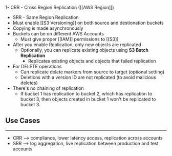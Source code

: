 1- CRR - Cross Region Replication ([[AWS Region]])
- SRR - Same Region Replication
- Must enable [[S3 Versioning]] on both source and destionation buckets
- Copying is made asynchronously
- Buckets can be on different AWS Accounts
	- Must give proper [[IAM]] permissions to [[S3]]
- After you enable Replication, only new objects are replicated
	- Optionally, you can replicate existing objects using __S3 Batch Replication__
		- Replicates existing objects and objects that failed replication
- For DELETE operations
	- Can replicate delete markers from source to target (optional setting)
	- Deletions with a version ID are not replicated (to avoid malicious deletes)
- There's no chaining of replication
	- If bucket 1 has replication to bucket 2, which has replication to bucket 3, then objects created in bucket 1 won't be replicated to  bucket 3.


## Use Cases
---
- CRR --> compliance, lower latency access, replication across accounts
- SRR --> log aggregation, live replication between production and test accounts

